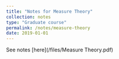 ```yaml
---
title: "Notes for Measure Theory"
collection: notes
type: "Graduate course"
permalink: /notes/measure-theory
date: 2019-01-01
---
```


See notes [here](/files/Measure Theory.pdf)

